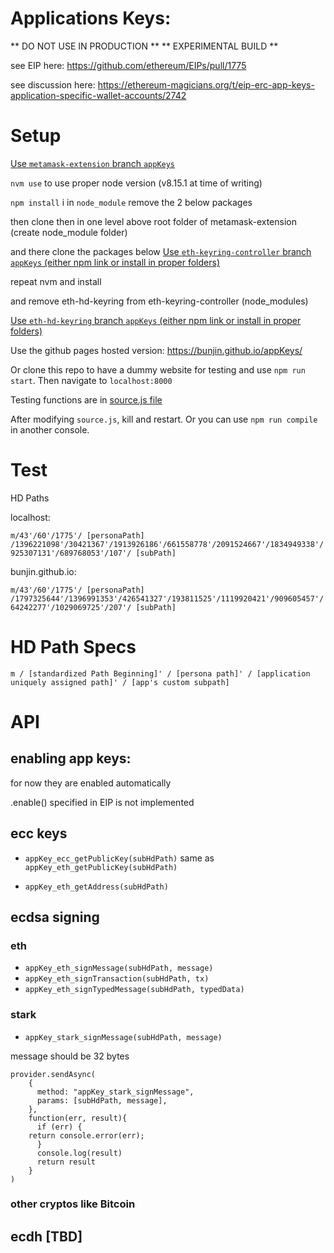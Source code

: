 # Applications Keys:

** DO NOT USE IN PRODUCTION **
** EXPERIMENTAL BUILD **

see EIP here:
https://github.com/ethereum/EIPs/pull/1775

see discussion here:
https://ethereum-magicians.org/t/eip-erc-app-keys-application-specific-wallet-accounts/2742


# Setup

[Use `metamask-extension` branch `appKeys`](https://github.com/MetaMask/metamask-extension/tree/appKeys)

`nvm use` to use proper node version (v8.15.1 at time of writing)

`npm install` i
in `node_module` remove the 2 below packages

then clone then in one level above root folder of metamask-extension (create node_module folder)

and there clone the packages below
[Use `eth-keyring-controller` branch `appKeys` (either npm link or install in proper folders)](https://github.com/MetaMask/KeyringController/tree/appKeys)

repeat nvm and install

and remove eth-hd-keyring from eth-keyring-controller (node_modules)


[Use `eth-hd-keyring` branch `appKeys` (either npm link or install in proper folders)](https://github.com/MetaMask/eth-hd-keyring/tree/appKeys)



Use the github pages hosted version: https://bunjin.github.io/appKeys/

Or clone this repo to have a dummy website for testing and use `npm run start`.
Then navigate to `localhost:8000`

Testing functions are in [source.js file](source.js)

After modifying `source.js`, kill and restart.
Or you can use `npm run compile` in another console.

# Test

HD Paths

localhost:

`m/43'/60'/1775'/ [personaPath] /1396221098'/30421367'/1913926186'/661558778'/2091524667'/1834949338'/925307131'/689768053'/107'/ [subPath]`

bunjin.github.io:

`m/43'/60'/1775'/ [personaPath] /1797325644'/1396991353'/426541327'/193811525'/1119920421'/909605457'/64242277'/1029069725'/207'/ [subPath]`


# HD Path Specs

`m / [standardized Path Beginning]' / [persona path]' / [application uniquely assigned path]' / [app's custom subpath]`

# API

## enabling app keys:

for now they are enabled automatically

.enable() specified in EIP is not implemented

## ecc keys

* `appKey_ecc_getPublicKey(subHdPath)`
same as `appKey_eth_getPublicKey(subHdPath)`

* `appKey_eth_getAddress(subHdPath)`

## ecdsa signing

### eth

* `appKey_eth_signMessage(subHdPath, message)`
* `appKey_eth_signTransaction(subHdPath, tx)`
* `appKey_eth_signTypedMessage(subHdPath, typedData)`


### stark

* `appKey_stark_signMessage(subHdPath, message)`

message should be 32 bytes

```
provider.sendAsync(
    {
      method: "appKey_stark_signMessage",
      params: [subHdPath, message],
    },
    function(err, result){
      if (err) {
	return console.error(err);
      }
      console.log(result)
      return result
    }
)
```

### other cryptos like Bitcoin

## ecdh [TBD]


